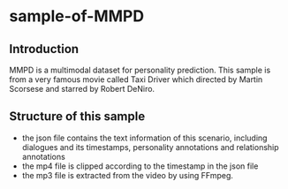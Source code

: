 # sample-of-MMPD
## Introduction
MMPD is a multimodal dataset for personality prediction. This sample is from a very famous movie called Taxi Driver which directed by Martin Scorsese and starred by Robert DeNiro. 
## Structure of this sample
- the json file contains the text information of this scenario, including dialogues and its timestamps, personality annotations and relationship annotations
- the mp4 file is clipped according to the timestamp in the json file
- the mp3 file is extracted from the video by using FFmpeg.

